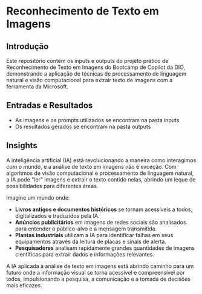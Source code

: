 # Reconhecimento de Texto em Imagens

## Introdução

Este repositório contém os inputs e outputs do projeto prático de Reconhecimento de Texto em Imagens do Bootcamp de Copilot da DIO, demonstrando a aplicação de técnicas de processamento de linguagem natural e visão computacional para extrair texto de imagens com a ferramenta da Microsoft.

## Entradas e Resultados

* As imagens e os prompts utilizados se encontram na pasta inputs
* Os resultados gerados se encontram na pasta outputs

## Insights

A inteligência artificial (IA) está revolucionando a maneira como interagimos com o mundo, e a análise de texto em imagens não é exceção.  Com algoritmos de visão computacional e processamento de linguagem natural, a IA pode "ler" imagens e extrair o texto contido nelas, abrindo um leque de possibilidades para diferentes áreas.

Imagine um mundo onde:

* **Livros antigos e documentos históricos** se tornam acessíveis a todos, digitalizados e traduzidos pela IA.
* **Anúncios publicitários** em imagens de redes sociais são analisados para entender o público-alvo e a mensagem transmitida.
* **Plantas industriais** utilizam a IA para identificar falhas em seus equipamentos através da leitura de placas e sinais de alerta.
* **Pesquisadores** analisam rapidamente grandes quantidades de imagens científicas para extrair dados e informações relevantes.

A IA aplicada à análise de texto em imagens está abrindo caminho para um futuro onde a informação visual se torna acessível e compreensível por todos, impulsionando a pesquisa, a comunicação e a tomada de decisões mais eficazes.